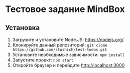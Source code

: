# Тестовое задание MindBox

## Установка

1. Загрузите и установите Node.JS: https://nodejs.org/
2. Клонируйте данный репозиторий: `git clone https://github.com/stoshich/test-todos.git`
3. Установите необходимые зависимости: `npm install`
4. Запустите проект: `npm start`
5. Откройте браузер и перейдите <http://localhost:3000>
